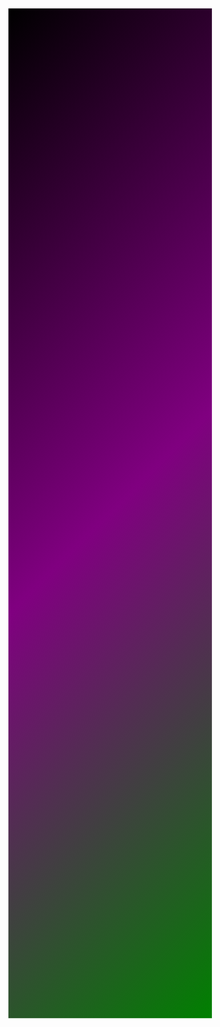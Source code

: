 <html>
<head>
    <meta charset="utf-8">
    <title>GitHub</title>
    <style>
        body{
            margin: 60px;
            width: 32%;
            height: 48vh;
            background: linear-gradient(-45deg,yellow,blue,green,purple,black);
            background-size: 200% 200%;
            animation: gradient 8s ease infinite;
        }

        @keyframes gradient {
            0% {
                background-position: 0 12%;
            }

            50% {
                background-position: 100% 100%;
            }

            100% {
                background-position: 0 12%;
            }
        }
        h1{font-size:60px;background-color:blue;text-align:center;}
        a{color:pink;font-size:30px;}
    </style>
</head>
<body>
<h1>GitHub</h1>
<a href="https://zhaobokai341.github.io/rijizhanlan/GitHub/GitHub1/GitHub如何无法访问？不要傻傻地修改hosts文件了" target="_blank">GitHub无法访问？不要傻傻地修改hosts文件了</a>
</body>
</html>


